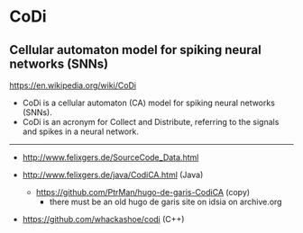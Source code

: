 # CoDi
## Cellular automaton model for spiking neural networks (SNNs)

https://en.wikipedia.org/wiki/CoDi

 * CoDi is a cellular automaton (CA) model for spiking neural networks (SNNs).
 * CoDi is an acronym for Collect and Distribute, referring to the signals and spikes in a neural network.

----

 * http://www.felixgers.de/SourceCode_Data.html
 * http://www.felixgers.de/java/CodiCA.html (Java)
   * https://github.com/PtrMan/hugo-de-garis-CodiCA (copy)
     *  <GMpow2> there must be an old hugo de garis site on idsia on archive.org

 * https://github.com/whackashoe/codi (C++)
